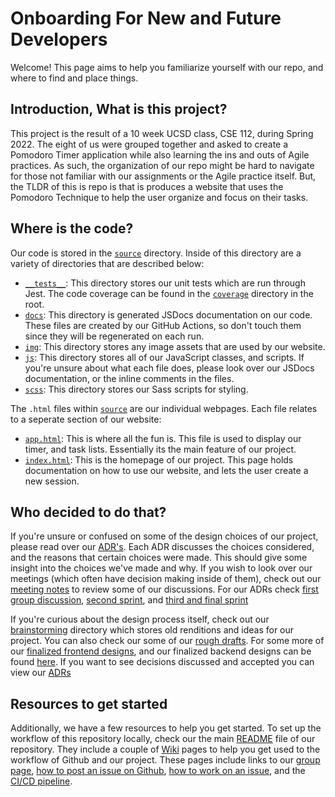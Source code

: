 # Onboarding For New and Future Developers

Welcome! This page aims to help you familiarize yourself with our repo, and where to find and place things.

## Introduction, What is this project?

This project is the result of a 10 week UCSD class, CSE 112, during Spring 2022. The eight of us were grouped together and asked to create a Pomodoro Timer application while also learning the ins and outs of Agile practices. As such, the organization of our repo might be hard to navigate for those not familiar with our assignments or the Agile practice itself. But, the TLDR of this is repo is that is produces a website that uses the Pomodoro Technique to help the user organize and focus on their tasks.

## Where is the code?

Our code is stored in the [`source`](https://github.com/cse112-sp22-group4/Electric-Pomato/tree/main/source) directory. Inside of this directory are a variety of directories that are described below:

- [`__tests__`](https://github.com/cse112-sp22-group4/Electric-Pomato/tree/main/source/__tests__): This directory stores our unit tests which are run through Jest. The code coverage can be found in the [`coverage`](https://github.com/cse112-sp22-group4/Electric-Pomato/tree/main/coverage) directory in the root.
- [`docs`](https://github.com/cse112-sp22-group4/Electric-Pomato/tree/production/docs/cse112-spr22-group4/0.8.0): This directory is generated JSDocs documentation on our code. These files are created by our GitHub Actions, so don't touch them since they will be regenerated on each run.
- [`img`](https://github.com/cse112-sp22-group4/Electric-Pomato/tree/main/source/img): This directory stores any image assets that are used by our website.
- [`js`](https://github.com/cse112-sp22-group4/Electric-Pomato/tree/main/source/js): This directory stores all of our JavaScript classes, and scripts. If you're unsure about what each file does, please look over our JSDocs documentation, or the inline comments in the files.
- [`scss`](https://github.com/cse112-sp22-group4/Electric-Pomato/tree/main/source/scss): This directory stores our Sass scripts for styling.

The `.html` files within [`source`](https://github.com/cse112-sp22-group4/Electric-Pomato/tree/main/source) are our individual webpages. Each file relates to a seperate section of our website:

- [`app.html`](https://github.com/cse112-sp22-group4/Electric-Pomato/blob/main/source/app.html): This is where all the fun is. This file is used to display our timer, and task lists. Essentially its the main feature of our project.
- [`index.html`](https://github.com/cse112-sp22-group4/Electric-Pomato/blob/main/source/index.html): This is the homepage of our project. This page holds documentation on how to use our website, and lets the user create a new session.

## Who decided to do that?

If you're unsure or confused on some of the design choices of our project, please read over our [ADR's](https://github.com/DonaldWolfson/cse110-w21-group29/tree/main/specs/adrs). Each ADR discusses the choices considered, and the reasons that certain choices were made. This should give some insight into the choices we've made and why. If you wish to look over our meetings (which often have decision making inside of them), check out our [meeting notes](https://github.com/cse112-sp22-group4/Electric-Pomato/tree/main/admin/meetings) to review some of our discussions. For our ADRs check [first group discussion](https://github.com/cse112-sp22-group4/Electric-Pomato/blob/main/specs/adrs/051022-frontend-decisions.md), [second sprint](https://github.com/cse112-sp22-group4/Electric-Pomato/blob/main/specs/adrs/sprint2-ADR.md), and [third and final sprint](https://github.com/cse112-sp22-group4/Electric-Pomato/blob/main/specs/adrs/sprint3-adr.md)

If you're curious about the design process itself, check out our [brainstorming](https://github.com/cse112-sp22-group4/Electric-Pomato/tree/main/specs/brainstorm) directory which stores old renditions and ideas for our project. You can also check our some of our [rough drafts](https://github.com/cse112-sp22-group4/Electric-Pomato/tree/main/specs/interface/rough). For some more of our [finalized frontend designs](https://github.com/cse112-sp22-group4/Electric-Pomato/blob/Documentation/ADRs/specs/interface/highfidelity/high_fidelity_interface_design.pdf), and our finalized backend designs can be found [here](https://github.com/cse112-sp22-group4/Electric-Pomato/tree/main/specs/interface/wireframe). If you want to see decisions discussed and accepted you can view our [ADRs](https://github.com/cse112-sp22-group4/Electric-Pomato/tree/main/specs/adrs)

## Resources to get started

Additionally, we have a few resources to help you get started. To set up the workflow of this repository locally, check our the main [README](https://github.com/cse112-sp22-group4/Electric-Pomato#readme) file of our repository. They include a couple of [Wiki](https://github.com/cse112-sp22-group4/Electric-Pomato/wiki) pages to help you get used to the workflow of Github and our project. These pages include links to our [group page](https://github.com/cse112-sp22-group4/Electric-Pomato/wiki/Group-Wiki), [how to post an issue on Github](https://github.com/cse112-sp22-group4/Electric-Pomato/wiki/How-to-Post-an-Issue-on-Github), [how to work on an issue](https://github.com/cse112-sp22-group4/Electric-Pomato/wiki/How-to-Work-on-an-Issue), and the [CI/CD pipeline](https://github.com/cse112-sp22-group4/Electric-Pomato/wiki/CI-CD-Pipeline).   

